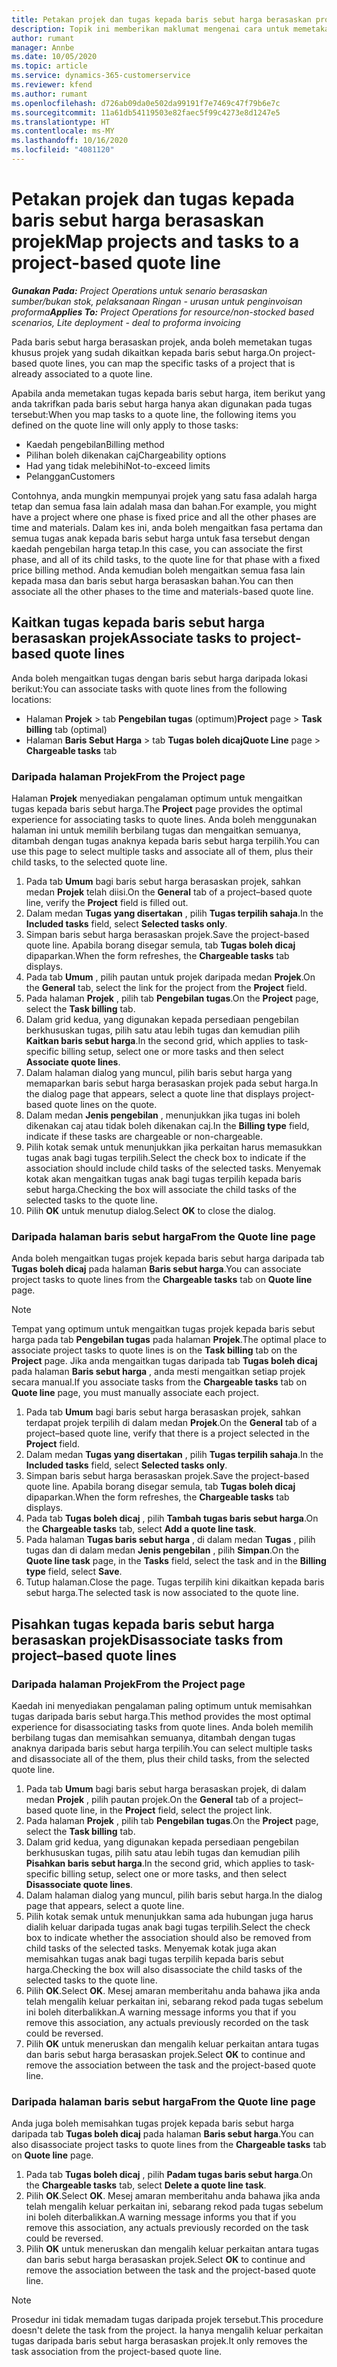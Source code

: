 ```yaml
---
title: Petakan projek dan tugas kepada baris sebut harga berasaskan projek
description: Topik ini memberikan maklumat mengenai cara untuk memetakan projek dan tugas kepada baris tugas berasaskan projek.
author: rumant
manager: Annbe
ms.date: 10/05/2020
ms.topic: article
ms.service: dynamics-365-customerservice
ms.reviewer: kfend
ms.author: rumant
ms.openlocfilehash: d726ab09da0e502da99191f7e7469c47f79b6e7c
ms.sourcegitcommit: 11a61db54119503e82faec5f99c4273e8d1247e5
ms.translationtype: HT
ms.contentlocale: ms-MY
ms.lasthandoff: 10/16/2020
ms.locfileid: "4081120"
---
```

# <a name="map-projects-and-tasks-to-a-project-based-quote-line"></a><span data-ttu-id="cb5d5-103">Petakan projek dan tugas kepada baris sebut harga berasaskan projek</span><span class="sxs-lookup"><span data-stu-id="cb5d5-103">Map projects and tasks to a project-based quote line</span></span>

<span data-ttu-id="cb5d5-104">_**Gunakan Pada:** Project Operations untuk senario berasaskan sumber/bukan stok, pelaksanaan Ringan - urusan untuk penginvoisan proforma_</span><span class="sxs-lookup"><span data-stu-id="cb5d5-104">_**Applies To:** Project Operations for resource/non-stocked based scenarios, Lite deployment - deal to proforma invoicing_</span></span>

<span data-ttu-id="cb5d5-105">Pada baris sebut harga berasaskan projek, anda boleh memetakan tugas khusus projek yang sudah dikaitkan kepada baris sebut harga.</span><span class="sxs-lookup"><span data-stu-id="cb5d5-105">On project-based quote lines, you can map the specific tasks of a project that is already associated to a quote line.</span></span>

<span data-ttu-id="cb5d5-106">Apabila anda memetakan tugas kepada baris sebut harga, item berikut yang anda takrifkan pada baris sebut harga hanya akan digunakan pada tugas tersebut:</span><span class="sxs-lookup"><span data-stu-id="cb5d5-106">When you map tasks to a quote line, the following items you defined on the quote line will only apply to those tasks:</span></span>

- <span data-ttu-id="cb5d5-107">Kaedah pengebilan</span><span class="sxs-lookup"><span data-stu-id="cb5d5-107">Billing method</span></span>
- <span data-ttu-id="cb5d5-108">Pilihan boleh dikenakan caj</span><span class="sxs-lookup"><span data-stu-id="cb5d5-108">Chargeability options</span></span>
- <span data-ttu-id="cb5d5-109">Had yang tidak melebihi</span><span class="sxs-lookup"><span data-stu-id="cb5d5-109">Not-to-exceed limits</span></span>
- <span data-ttu-id="cb5d5-110">Pelanggan</span><span class="sxs-lookup"><span data-stu-id="cb5d5-110">Customers</span></span>

<span data-ttu-id="cb5d5-111">Contohnya, anda mungkin mempunyai projek yang satu fasa adalah harga tetap dan semua fasa lain adalah masa dan bahan.</span><span class="sxs-lookup"><span data-stu-id="cb5d5-111">For example, you might have a project where one phase is fixed price and all the other phases are time and materials.</span></span> <span data-ttu-id="cb5d5-112">Dalam kes ini, anda boleh mengaitkan fasa pertama dan semua tugas anak kepada baris sebut harga untuk fasa tersebut dengan kaedah pengebilan harga tetap.</span><span class="sxs-lookup"><span data-stu-id="cb5d5-112">In this case, you can associate the first phase, and all of its child tasks, to the quote line for that phase with a fixed price billing method.</span></span> <span data-ttu-id="cb5d5-113">Anda kemudian boleh mengaitkan semua fasa lain kepada masa dan baris sebut harga berasaskan bahan.</span><span class="sxs-lookup"><span data-stu-id="cb5d5-113">You can then associate all the other phases to the time and materials-based quote line.</span></span>

## <a name="associate-tasks-to-project-based-quote-lines"></a><span data-ttu-id="cb5d5-114">Kaitkan tugas kepada baris sebut harga berasaskan projek</span><span class="sxs-lookup"><span data-stu-id="cb5d5-114">Associate tasks to project-based quote lines</span></span>

<span data-ttu-id="cb5d5-115">Anda boleh mengaitkan tugas dengan baris sebut harga daripada lokasi berikut:</span><span class="sxs-lookup"><span data-stu-id="cb5d5-115">You can associate tasks with quote lines from the following locations:</span></span>

- <span data-ttu-id="cb5d5-116">Halaman **Projek** > tab **Pengebilan tugas** (optimum)</span><span class="sxs-lookup"><span data-stu-id="cb5d5-116">**Project** page > **Task billing** tab (optimal)</span></span>
- <span data-ttu-id="cb5d5-117">Halaman **Baris Sebut Harga** > tab **Tugas boleh dicaj**</span><span class="sxs-lookup"><span data-stu-id="cb5d5-117">**Quote Line** page > **Chargeable tasks** tab</span></span> 

### <a name="from-the-project-page"></a><span data-ttu-id="cb5d5-118">Daripada halaman Projek</span><span class="sxs-lookup"><span data-stu-id="cb5d5-118">From the Project page</span></span>

<span data-ttu-id="cb5d5-119">Halaman **Projek** menyediakan pengalaman optimum untuk mengaitkan tugas kepada baris sebut harga.</span><span class="sxs-lookup"><span data-stu-id="cb5d5-119">The **Project** page provides the optimal experience for associating tasks to quote lines.</span></span> <span data-ttu-id="cb5d5-120">Anda boleh menggunakan halaman ini untuk memilih berbilang tugas dan mengaitkan semuanya, ditambah dengan tugas anaknya kepada baris sebut harga terpilih.</span><span class="sxs-lookup"><span data-stu-id="cb5d5-120">You can use this page to select multiple tasks and associate all of them, plus their child tasks, to the selected quote line.</span></span>

1. <span data-ttu-id="cb5d5-121">Pada tab **Umum** bagi baris sebut harga berasaskan projek, sahkan medan **Projek** telah diisi.</span><span class="sxs-lookup"><span data-stu-id="cb5d5-121">On the **General** tab of a project–based quote line, verify the **Project** field is filled out.</span></span>
2. <span data-ttu-id="cb5d5-122">Dalam medan **Tugas yang disertakan** , pilih **Tugas terpilih sahaja**.</span><span class="sxs-lookup"><span data-stu-id="cb5d5-122">In the **Included tasks** field, select **Selected tasks only**.</span></span>
3. <span data-ttu-id="cb5d5-123">Simpan baris sebut harga berasaskan projek.</span><span class="sxs-lookup"><span data-stu-id="cb5d5-123">Save the project-based quote line.</span></span> <span data-ttu-id="cb5d5-124">Apabila borang disegar semula, tab **Tugas boleh dicaj** dipaparkan.</span><span class="sxs-lookup"><span data-stu-id="cb5d5-124">When the form refreshes, the **Chargeable tasks** tab displays.</span></span>
4. <span data-ttu-id="cb5d5-125">Pada tab **Umum** , pilih pautan untuk projek daripada medan **Projek**.</span><span class="sxs-lookup"><span data-stu-id="cb5d5-125">On the **General** tab, select the link for the project from the **Project** field.</span></span>
5. <span data-ttu-id="cb5d5-126">Pada halaman **Projek** , pilih tab **Pengebilan tugas**.</span><span class="sxs-lookup"><span data-stu-id="cb5d5-126">On the **Project** page, select the **Task billing** tab.</span></span>
6. <span data-ttu-id="cb5d5-127">Dalam grid kedua, yang digunakan kepada persediaan pengebilan berkhususkan tugas, pilih satu atau lebih tugas dan kemudian pilih **Kaitkan baris sebut harga**.</span><span class="sxs-lookup"><span data-stu-id="cb5d5-127">In the second grid, which applies to task-specific billing setup, select one or more tasks and then select **Associate quote lines**.</span></span>
7. <span data-ttu-id="cb5d5-128">Dalam halaman dialog yang muncul, pilih baris sebut harga yang memaparkan baris sebut harga berasaskan projek pada sebut harga.</span><span class="sxs-lookup"><span data-stu-id="cb5d5-128">In the dialog page that appears, select a quote line that displays project-based quote lines on the quote.</span></span>
8. <span data-ttu-id="cb5d5-129">Dalam medan **Jenis pengebilan** , menunjukkan jika tugas ini boleh dikenakan caj atau tidak boleh dikenakan caj.</span><span class="sxs-lookup"><span data-stu-id="cb5d5-129">In the **Billing type** field, indicate if these tasks are chargeable or non-chargeable.</span></span>
9. <span data-ttu-id="cb5d5-130">Pilih kotak semak untuk menunjukkan jika perkaitan harus memasukkan tugas anak bagi tugas terpilih.</span><span class="sxs-lookup"><span data-stu-id="cb5d5-130">Select the check box to indicate if the association should include child tasks of the selected tasks.</span></span> <span data-ttu-id="cb5d5-131">Menyemak kotak akan mengaitkan tugas anak bagi tugas terpilih kepada baris sebut harga.</span><span class="sxs-lookup"><span data-stu-id="cb5d5-131">Checking the box will associate the child tasks of the selected tasks to the quote line.</span></span>
10. <span data-ttu-id="cb5d5-132">Pilih **OK** untuk menutup dialog.</span><span class="sxs-lookup"><span data-stu-id="cb5d5-132">Select **OK** to close the dialog.</span></span>

### <a name="from-the-quote-line-page"></a><span data-ttu-id="cb5d5-133">Daripada halaman baris sebut harga</span><span class="sxs-lookup"><span data-stu-id="cb5d5-133">From the Quote line page</span></span>

<span data-ttu-id="cb5d5-134">Anda boleh mengaitkan tugas projek kepada baris sebut harga daripada tab **Tugas boleh dicaj** pada halaman **Baris sebut harga**.</span><span class="sxs-lookup"><span data-stu-id="cb5d5-134">You can associate project tasks to quote lines from the **Chargeable tasks** tab on **Quote line** page.</span></span>

>[!NOTE]
><span data-ttu-id="cb5d5-135">Tempat yang optimum untuk mengaitkan tugas projek kepada baris sebut harga pada tab **Pengebilan tugas** pada halaman **Projek**.</span><span class="sxs-lookup"><span data-stu-id="cb5d5-135">The optimal place to associate project tasks to quote lines is on the **Task billing** tab on the **Project** page.</span></span> <span data-ttu-id="cb5d5-136">Jika anda mengaitkan tugas daripada tab **Tugas boleh dicaj** pada halaman **Baris sebut harga** , anda mesti mengaitkan setiap projek secara manual.</span><span class="sxs-lookup"><span data-stu-id="cb5d5-136">If you associate tasks from the **Chargeable tasks** tab on **Quote line** page, you must manually associate each project.</span></span>

1. <span data-ttu-id="cb5d5-137">Pada tab **Umum** bagi baris sebut harga berasaskan projek, sahkan terdapat projek terpilih di dalam medan **Projek**.</span><span class="sxs-lookup"><span data-stu-id="cb5d5-137">On the **General** tab of a project–based quote line, verify that there is a project selected in the **Project** field.</span></span>
2. <span data-ttu-id="cb5d5-138">Dalam medan **Tugas yang disertakan** , pilih **Tugas terpilih sahaja**.</span><span class="sxs-lookup"><span data-stu-id="cb5d5-138">In the **Included tasks** field, select **Selected tasks only**.</span></span>
3. <span data-ttu-id="cb5d5-139">Simpan baris sebut harga berasaskan projek.</span><span class="sxs-lookup"><span data-stu-id="cb5d5-139">Save the project-based quote line.</span></span> <span data-ttu-id="cb5d5-140">Apabila borang disegar semula, tab **Tugas boleh dicaj** dipaparkan.</span><span class="sxs-lookup"><span data-stu-id="cb5d5-140">When the form refreshes, the **Chargeable tasks** tab displays.</span></span>
4. <span data-ttu-id="cb5d5-141">Pada tab **Tugas boleh dicaj** , pilih **Tambah tugas baris sebut harga**.</span><span class="sxs-lookup"><span data-stu-id="cb5d5-141">On the **Chargeable tasks** tab, select **Add a quote line task**.</span></span>
5. <span data-ttu-id="cb5d5-142">Pada halaman **Tugas baris sebut harga** , di dalam medan **Tugas** , pilih tugas dan di dalam medan **Jenis pengebilan** , pilih **Simpan**.</span><span class="sxs-lookup"><span data-stu-id="cb5d5-142">On the **Quote line task** page, in the **Tasks** field, select the task and in the **Billing type** field, select **Save**.</span></span> 
6. <span data-ttu-id="cb5d5-143">Tutup halaman.</span><span class="sxs-lookup"><span data-stu-id="cb5d5-143">Close the page.</span></span> <span data-ttu-id="cb5d5-144">Tugas terpilih kini dikaitkan kepada baris sebut harga.</span><span class="sxs-lookup"><span data-stu-id="cb5d5-144">The selected task is now associated to the quote line.</span></span>

## <a name="disassociate-tasks-from-projectbased-quote-lines"></a><span data-ttu-id="cb5d5-145">Pisahkan tugas kepada baris sebut harga berasaskan projek</span><span class="sxs-lookup"><span data-stu-id="cb5d5-145">Disassociate tasks from project–based quote lines</span></span>

### <a name="from-the-project-page"></a><span data-ttu-id="cb5d5-146">Daripada halaman Projek</span><span class="sxs-lookup"><span data-stu-id="cb5d5-146">From the Project page</span></span>

<span data-ttu-id="cb5d5-147">Kaedah ini menyediakan pengalaman paling optimum untuk memisahkan tugas daripada baris sebut harga.</span><span class="sxs-lookup"><span data-stu-id="cb5d5-147">This method provides the most optimal experience for disassociating tasks from quote lines.</span></span> <span data-ttu-id="cb5d5-148">Anda boleh memilih berbilang tugas dan memisahkan semuanya, ditambah dengan tugas anaknya daripada baris sebut harga terpilih.</span><span class="sxs-lookup"><span data-stu-id="cb5d5-148">You can select multiple tasks and disassociate all of the them, plus their child tasks, from the selected quote line.</span></span>

1. <span data-ttu-id="cb5d5-149">Pada tab **Umum** bagi baris sebut harga berasaskan projek, di dalam medan **Projek** , pilih pautan projek.</span><span class="sxs-lookup"><span data-stu-id="cb5d5-149">On the **General** tab of a project–based quote line, in the **Project** field, select the project link.</span></span>
2. <span data-ttu-id="cb5d5-150">Pada halaman **Projek** , pilih tab **Pengebilan tugas**.</span><span class="sxs-lookup"><span data-stu-id="cb5d5-150">On the **Project** page, select the **Task billing** tab.</span></span>
3. <span data-ttu-id="cb5d5-151">Dalam grid kedua, yang digunakan kepada persediaan pengebilan berkhususkan tugas, pilih satu atau lebih tugas dan kemudian pilih **Pisahkan baris sebut harga**.</span><span class="sxs-lookup"><span data-stu-id="cb5d5-151">In the second grid, which applies to task-specific billing setup, select one or more tasks, and then select **Disassociate quote lines**.</span></span>
4. <span data-ttu-id="cb5d5-152">Dalam halaman dialog yang muncul, pilih baris sebut harga.</span><span class="sxs-lookup"><span data-stu-id="cb5d5-152">In the dialog page that appears, select a quote line.</span></span>
5. <span data-ttu-id="cb5d5-153">Pilih kotak semak untuk menunjukkan sama ada hubungan juga harus dialih keluar daripada tugas anak bagi tugas terpilih.</span><span class="sxs-lookup"><span data-stu-id="cb5d5-153">Select the check box to indicate whether the association should also be removed from child tasks of the selected tasks.</span></span> <span data-ttu-id="cb5d5-154">Menyemak kotak juga akan memisahkan tugas anak bagi tugas terpilih kepada baris sebut harga.</span><span class="sxs-lookup"><span data-stu-id="cb5d5-154">Checking the box will also disassociate the child tasks of the selected tasks to the quote line.</span></span>
6. <span data-ttu-id="cb5d5-155">Pilih **OK**.</span><span class="sxs-lookup"><span data-stu-id="cb5d5-155">Select **OK**.</span></span> <span data-ttu-id="cb5d5-156">Mesej amaran memberitahu anda bahawa jika anda telah mengalih keluar perkaitan ini, sebarang rekod pada tugas sebelum ini boleh diterbalikkan.</span><span class="sxs-lookup"><span data-stu-id="cb5d5-156">A warning message informs you that if you remove this association, any actuals previously recorded on the task could be reversed.</span></span> 
7. <span data-ttu-id="cb5d5-157">Pilih **OK** untuk meneruskan dan mengalih keluar perkaitan antara tugas dan baris sebut harga berasaskan projek.</span><span class="sxs-lookup"><span data-stu-id="cb5d5-157">Select **OK** to continue and remove the association between the task and the project-based quote line.</span></span>

### <a name="from-the-quote-line-page"></a><span data-ttu-id="cb5d5-158">Daripada halaman baris sebut harga</span><span class="sxs-lookup"><span data-stu-id="cb5d5-158">From the Quote line page</span></span>

<span data-ttu-id="cb5d5-159">Anda juga boleh memisahkan tugas projek kepada baris sebut harga daripada tab **Tugas boleh dicaj** pada halaman **Baris sebut harga**.</span><span class="sxs-lookup"><span data-stu-id="cb5d5-159">You can also disassociate project tasks to quote lines from the **Chargeable tasks** tab on **Quote line** page.</span></span>

1. <span data-ttu-id="cb5d5-160">Pada tab **Tugas boleh dicaj** , pilih **Padam tugas baris sebut harga**.</span><span class="sxs-lookup"><span data-stu-id="cb5d5-160">On the **Chargeable tasks** tab, select **Delete a quote line task**.</span></span>
2. <span data-ttu-id="cb5d5-161">Pilih **OK**.</span><span class="sxs-lookup"><span data-stu-id="cb5d5-161">Select **OK**.</span></span> <span data-ttu-id="cb5d5-162">Mesej amaran memberitahu anda bahawa jika anda telah mengalih keluar perkaitan ini, sebarang rekod pada tugas sebelum ini boleh diterbalikkan.</span><span class="sxs-lookup"><span data-stu-id="cb5d5-162">A warning message informs you that if you remove this association, any actuals previously recorded on the task could be reversed.</span></span> 
3. <span data-ttu-id="cb5d5-163">Pilih **OK** untuk meneruskan dan mengalih keluar perkaitan antara tugas dan baris sebut harga berasaskan projek.</span><span class="sxs-lookup"><span data-stu-id="cb5d5-163">Select **OK** to continue and remove the association between the task and the project-based quote line.</span></span>

>[!NOTE]
> <span data-ttu-id="cb5d5-164">Prosedur ini tidak memadam tugas daripada projek tersebut.</span><span class="sxs-lookup"><span data-stu-id="cb5d5-164">This procedure doesn't delete the task from the project.</span></span> <span data-ttu-id="cb5d5-165">Ia hanya mengalih keluar perkaitan tugas daripada baris sebut harga berasaskan projek.</span><span class="sxs-lookup"><span data-stu-id="cb5d5-165">It only removes the task association from the project-based quote line.</span></span>
